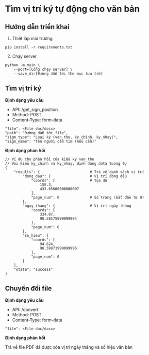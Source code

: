 # Tìm vị trí ký tự động cho văn bản

## Hướng dẫn triển khai

1. Thiết lập môi trường

```
pip install -r requirements.txt
```

2. Chạy server

```
python -m main \
    --port=[Cổng chạy server] \
    --save_dir[Đường dẫn tới thư mục lưu trữ]
```

## Tìm vị trí ký

**Định dạng yêu cầu**

- API: /get_sign_position
- Method: POST
- Content-Type: form-data

```
"file": <File doc/docx>
"path": "Đường dẫn tới file",
"sign_type": "Loại ký (van_thu, ky_chinh, ky_nhay)",
"sign_name": "Tên người cần tìm (nếu cần)"
```

**Định dạng phản hồi**

```
// Ví dụ cho phản hồi của kiểu ký van_thu
// Với kiểu ky_chinh va ky_nhay, định dang data tương tự
{
    "results": {                       # Trả về danh sách vị trí
        "dong_dau": {                  # Vị trí đóng dấu
            "coords": [                # Tọa độ
                158.3,
                433.05608000000007
            ],
            "page_num": 0              # Số trang (bắt đầu từ 0)
        },
        "ngay_thang": {                # Vị trí ngày tháng
            "coords": [
                334.07,
                98.58575999999994
            ],
            "page_num": 0
        },
        "so_hieu": {
            "coords": [
                94.624,
                98.59871999999996
            ],
            "page_num": 0
        }
    },
    "state": "success"
}
```

## Chuyển đổi file

**Định dạng yêu cầu**

- API: /convert
- Method: POST
- Content-Type: form-data

```
"file": <File doc/docx>
```

**Định dạng phản hồi**

Trả về file PDF đã được xóa vị trí ngày tháng và số hiệu văn bản
